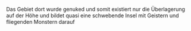 Das Gebiet dort wurde genuked und somit existiert nur die Überlagerung auf der Höhe und bildet quasi eine schwebende Insel mit Geistern und fliegenden Monstern darauf